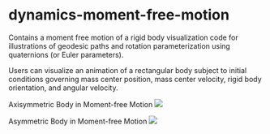 # dynamics-moment-free-motion

Contains a moment free motion of a rigid body visualization code for illustrations of geodesic paths and rotation parameterization using quaternions (or Euler parameters).

Users can visualize an animation of a rectangular body subject to initial conditions governing mass center position, mass center velocity, rigid body orientation, and angular velocity.

Axisymmetric Body in Moment-free Motion
![](axisym.gif)

Asymmetric Body in Moment-free Motion
![](asym.gif)

